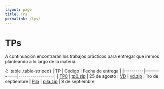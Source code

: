 ```yaml
---
layout: page
title: TPs
permalink: /tps/
---
```


TPs
=======

A continuación encontrarán los trabajos prácticos para entregar que iremos planteando a lo largo de la materia.

{: .table .table-striped}
| TP       | Código      | Fecha de entrega |
|----------|-------------|------------------|
| [TP0](tp0)      | [tp0.zip](https://sites.google.com/site/fiuba7541rw/tps/tp0/tp0.zip?attredirects=0&d=1) | 	25 de agosto
| [VD](vd)      | [vd.zip](https://sites.google.com/site/fiuba7541rw/tps/vector-dinamico/vd.zip?attredirects=0&d=1) | 	1ro de septiembre
| [Pila](pila)      | [pila.zip](https://sites.google.com/site/fiuba7541rw/tps/pila/pila.zip?attredirects=0&d=1) | 	8 de septiembre
